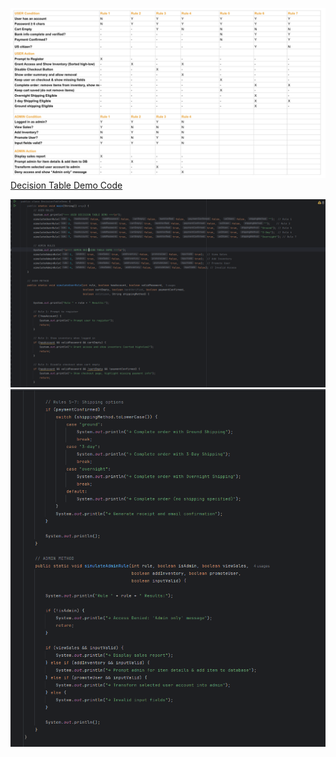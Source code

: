 ![Decision Table](../img/requirements-img/DecisionTable_img.png)
[Decision Table Demo Code](decision-table-code-demo.java)

![Decision Table Demo Code 2 Screenshot](../img/requirements-img/CodeScreenshot_2.png)
![Decision Table Demo Code 1 Screenshot](../img/requirements-img/CodeScreenshot_1.png) 
